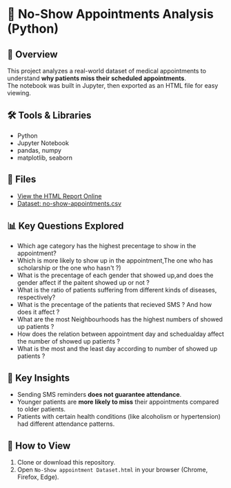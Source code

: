 # 🏥 No-Show Appointments Analysis (Python)

## 📖 Overview
This project analyzes a real-world dataset of medical appointments to understand **why patients miss their scheduled appointments**.  
The notebook was built in Jupyter, then exported as an HTML file for easy viewing.

## 🛠️ Tools & Libraries
- Python
- Jupyter Notebook
- pandas, numpy
- matplotlib, seaborn

## 📂 Files 
- [View the HTML Report Online](https://omarmahdii.github.io/No-Show-Appointments-Analysis/)
- [Dataset: no-show-appointments.csv](No-Show-appointments-Dataset.csv)


## 📊 Key Questions Explored
- Which age category has the highest precentage to show in the appointment?
- Which is more likely to show up in the appointment,The one who has scholarship or the one who hasn't ?)
- What is the precentage of each gender that showed up,and does the gender affect if the paitent showed up or not ?
- What is the ratio of patients suffering from different kinds of diseases, respectively?
- What is the precentage of the patients that recieved SMS ? And how does it affect ?
- What are the most Neighbourhoods has the highest numbers of showed up patients ?
- How does the relation between appointment day and schedualday affect the number of showed up patients ?
- What is the most and the least day according to number of showed up patients ?


## 🔑 Key Insights
- Sending SMS reminders **does not guarantee attendance**.
- Younger patients are **more likely to miss** their appointments compared to older patients.
- Patients with certain health conditions (like alcoholism or hypertension) had different attendance patterns.

## 🚀 How to View
1. Clone or download this repository.
2. Open `No-Show appointment Dataset.html` in your browser (Chrome, Firefox, Edge).

